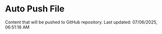 # Auto Push File

Content that will be pushed to GitHub repository.
Last updated: 07/06/2025, 06:51:16 AM